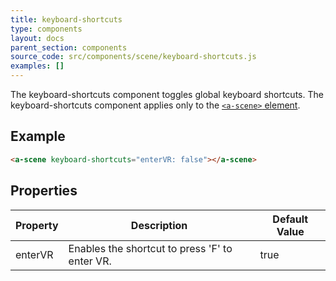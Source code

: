 ```yaml
---
title: keyboard-shortcuts
type: components
layout: docs
parent_section: components
source_code: src/components/scene/keyboard-shortcuts.js
examples: []
---
```


[scene]: ../core/scene.md

The keyboard-shortcuts component toggles global keyboard shortcuts. The
keyboard-shortcuts component applies only to the [`<a-scene>` element][scene].

## Example

```html
<a-scene keyboard-shortcuts="enterVR: false"></a-scene>
```

## Properties

| Property    | Description                                           | Default Value |
|-------------|-------------------------------------------------------|---------------|
| enterVR     | Enables the shortcut to press 'F' to enter VR.        | true          |
